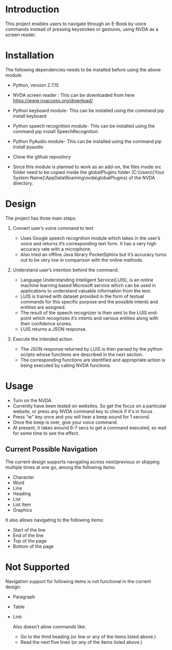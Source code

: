# Introduction

This project enables users to navigate through an E-Book by voice commands instead of pressing keystrokes or gestures, using NVDA as a screen reader.

# Installation 

 The following dependencies needs to be installed before using the above module:

  - Python, version 2.7.15
  - NVDA screen reader : This can be downloaded from here https://www.nvaccess.org/download/
  - Python keyboard module- This can be installed using the command 
pip install keyboard
  - Python speech recognition module- This can be installed using the command 
pip install SpeechRecognition
  - Python PyAudio module- This can be installed using the command pip install pyaudio

  - Clone the github repository
  - Since this module is planned to work as an add-on, the files inside src folder need to be copied inside the globalPlugins folder (C:\Users\\[Your System Name]\AppData\Roaming\nvda\globalPlugins) of the NVDA directory.

# Design

The project has three main steps:

1. Convert user’s voice command to text
    - Uses Google speech recognition module which takes in the user’s voice and returns it’s corresponding text form. It has a very high accuracy rate with a microphone.
    - Also tried an offline Java library PocketSphinx but it’s accuracy turns out to be very low in comparison with the online methods.

2. Understand user’s intention behind the command.
    - Language Understanding Intelligent Service(LUIS), is an online machine learning based Microsoft service which can be used in applications to understand valuable information from the text.
    - LUIS is trained with dataset provided in the form of textual commands  for this specific purpose and the possible intents and entities are assigned.
    - The result of the speech recognizer is then sent to the LUIS end-point which recognizes it’s intents and various entities along with their confidence scores.
    - LUIS returns a JSON response.

3. Execute the intended action.
    - The JSON response returned by LUIS is then parsed by the python scripts whose functions are described in the next section.
    - The corresponding functions are identified and appropriate action is being executed by calling NVDA functions.


# Usage

- Turn on the NVDA.
- Currently have been tested on websites. So get the focus on a particular website, or press any NVDA command key to check if it's in focus .
- Press “w” key once and you will hear a beep sound for 1 second.
- Once the beep is over, give your voice command.
- At present, it takes around 6-7 secs to get a command executed, so wait for some time to see the effect.

## Current Possible Navigation 

The current design supports navigating across next/previous or skipping multiple times at one go, among the following items:
- Character		
- Word
- Line
- Heading
- List
- List Item
- Graphics

It also allows navigating to the following items:
- Start of the line
- End of the line
- Top of the page
- Bottom of the page

# Not Supported

Navigation support for following items is not functional in the current design:
- Paragraph
- Table
- Link

	Also doesn’t allow commands like:
  - Go to the third heading (or line or any of the items listed above.)
  - Read the next five lines (or any of the items listed above.)



